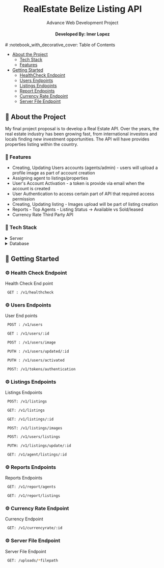 <div align="center">

  <h1>RealEstate Belize Listing API</h1>
  
  <p>
    Advance Web Development Project
  </p>
  
<h4> Developed By: Imer Lopez </h4>
</div>
<!-- Table of Contents -->
# :notebook_with_decorative_cover: Table of Contents

- [About the Project](#star2-about-the-project)
  * [Tech Stack](#space_invader-tech-stack)
  * [Features](#dart-features)
- [Getting Started](#toolbox-getting-started)
  * [HealthCheck Endpoint](#gear-health-check-endpoint)
  * [Users Endpoints](#gear-users-endpoints)
  * [Listings Endpoints](#gear-listings-endpoints)
  * [Report Endpoints](#gear-reports-endpoints)
  * [Currency Rate Endpoint](#gear-currency-rate-endpoint)
  * [Server File Endpoint](#gear-server-file-endpoint)


<!-- About the Project -->
## :star2: About the Project
<p> My final project proposal is to develop a Real Estate API. Over the years, the real
estate industry has been growing fast, from international investors and locals finding new
investment opportunities. The API will have provides properties listing within the country. </p>

<!-- Features -->
### :dart: Features

- Creating, Updating Users accounts (agents/admin) - users will upload a profile image as part of account creation
- Assigning agent to listings/properties
- User's Account Activation - a token is provide via email when the account is created
- User Authentication to access certain part of API that required access permission
- Creating, Updating listing - Images upload will be part of listing creation
- Reports - Top Agents - Listing Status -> Available vs Sold/leased
- Currency Rate Third Party API


<!-- TechStack -->
### :space_invader: Tech Stack


<details>
  <summary>Server</summary>
  <ul>
    <li><a href="https://go.dev/">Golang</a></li>
   </ul>
</details>

<details>
<summary>Database</summary>
  <ul>
    <li><a href="https://www.postgresql.org/">PostgreSQL</a></li>
   
  </ul>
</details>



<!-- Getting Started -->
## 	:toolbox: Getting Started

<!-- Healthcheck Endpoint -->
### :gear: Health Check Endpoint

Health Check End point
```bash
 GET : /v1/healthcheck
```

<!-- Users Endpoint -->
### :gear: Users Endpoints

User End points
```bash
 POST : /v1/users
```
```bash
 GET : /v1/users/:id
```
```bash
 POST : /v1/users/image
```
```bash
 PUTH : /v1/users/updated/:id
```
```bash
 PUTH : /v1/users/activated
```
```bash
 POST: /v1/tokens/authentication
```

<!-- Listings -->
### :gear: Listings Endpoints

Listings Endpoints
```bash
 POST: /v1/listings
```
```bash
 GET: /v1/listings
```
```bash
 GET: /v1/listings/:id
```
```bash
 POST: /v1/listings/images
```
```bash
 POST: /v1/users/listings
```
```bash
 PUTH: /v1/listings/update/:id
```
```bash
 GET: /v1/agent/listings/:id
```

<!-- REPORTS -->
### :gear: Reports Endpoints

Reports Endpoints

```bash
 GET: /v1/report/agents
```
```bash
 GET: /v1/report/listings
```

<!-- CURRENCY RATE -->
### :gear: Currency Rate Endpoint

Currency Endpoint 

```bash
 GET: /v1/currencyrate/:id
```

<!-- Server File Endpoint -->
### :gear: Server File Endpoint

Server File Endpoint
```bash
 GET: /uploads/*filepath
```


